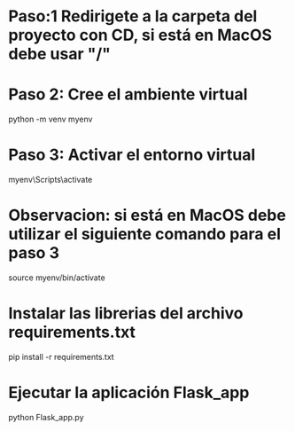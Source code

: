 # Paso:1 Redirigete a la carpeta del proyecto con CD, si está en MacOS debe usar "/"
# Paso 2: Cree el ambiente virtual
python -m venv myenv

# Paso 3: Activar el entorno virtual
myenv\Scripts\activate

# Observacion: si está en MacOS debe utilizar el siguiente comando para el paso 3
source myenv/bin/activate

# Instalar las librerias del archivo requirements.txt
pip install -r requirements.txt

# Ejecutar la aplicación Flask_app
python Flask_app.py

